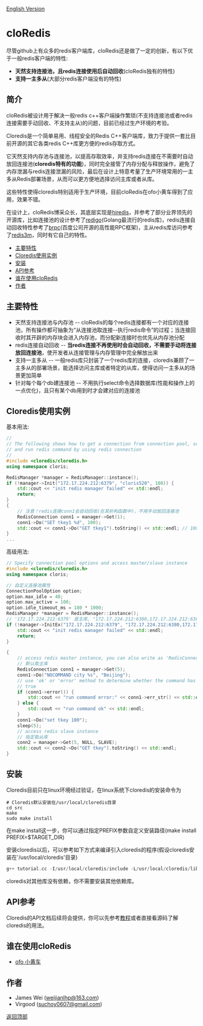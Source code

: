 [English Version](README.md)

cloRedis<div id="top"></div>
====
尽管github上有众多的redis客户端库，cloRedis还是做了一定的创新，有以下优于一般redis客户端的特性:
* **天然支持连接池，且redis连接使用后自动回收**(cloRedis独有的特性)
* **支持一主多从**(大部分redis客户端没有的特性)

## 简介

cloRedis被设计用于解决一般redis c++客户端操作繁琐(不支持连接池或者redis连接需要手动回收、不支持主从)的问题，目前已经过生产环境的考验。


Cloredis是一个简单易用、线程安全的Redis C++客户端库，致力于提供一套比目前开源的其它各类redis C++库更方便的redis存取方式。

它天然支持内存池与连接池，以提高存取效率，并支持redis连接在不需要时自动放回连接池(<strong>cloredis特有的功能</strong>)，同时完全接管了内存分配与释放操作，避免了内存泄漏与redis连接泄漏的风险，最后在设计上特意考量了生产环境常用的一主多从Redis部署场景，从而可以更方便地选择访问主库或者从库。

这些特性使得cloredis特别适用于生产环境，目前cloRedis在ofo小黄车得到了应用，效果不错。

在设计上，cloRedis博采众长，其底层实现是[hiredis](https://github.com/redis/hiredis.git)，并参考了部分业界领先的开源库，比如连接池的设计参考了[redigo](https://github.com/gomodule/redigo.git)(Golang最流行的redis库)，redis连接自动回收特性参考了[brpc](https://github.com/brpc/brpc.git)(百度公司开源的高性能RPC框架)，主从redis库访问参考了[redis3m](https://github.com/luca3m/redis3m.git)，同时有它自己的特性。

* [主要特性](#features)
* [Cloredis使用实例](#usage)
* [安装](#installation)
* [API参考](#reference)
* [谁在使用cloRedis](#users)
* [作者](#authors)

## 主要特性<div id="features"></div>

* 天然支持连接池与内存池 -- cloRedis的每个redis连接都有一个对应的连接池，所有操作都可抽象为“从连接池取连接--执行redis命令”的过程；当连接回收时其开辟的内存块会进入内存池，而分配新连接时也优先从内存池分配 
* redis连接自动回收 -- <strong>当redis连接不再使用时会自动回收，不需要手动将连接放回连接池</strong>，使开发者从连接管理与内存管理中完全解放出来
* 支持一主多从 -- 一般redis库只封装了一个redis库的连接，cloredis兼顾了一主多从的部署场景，能选择访问主库或者特定的从库，使得访问一主多从的场景更加简单 
* 针对每个每个db建连接池 -- 不用执行select命令选择数据库(性能和操作上的一点优化)，且只有某个db用到时才会建对应的连接池 

## Cloredis使用实例<div id="usage"></div>

基本用法:
``` C++
//
// The following shows how to get a connection from connection pool, select specific db 
// and run redis command by using redis connection
//
#include <cloredis/cloredis.h>
using namespace cloris;

RedisManager *manager = RedisManager::instance();
if (!manager->Init("172.17.224.212:6379", "cloris520", 100)) {
    std::cout << "init redis manager failed" << std::endl;
    return;
}
{
    // 注意！redis连接conn1会自动回收(在其析构函数中)，不用手动放回连接池
    RedisConnection conn1 = manager->Get(1); 
    conn1->Do("SET tkey1 %d", 100);
    std::cout << conn1->Do("GET tkey1").toString() << std::endl; // 100
}
...

```
高级用法:
```C++
// Specify connection pool options and access master/slave instance
#include <cloredis/cloredis.h>
using namespace cloris;

// 自定义连接池属性
ConnectionPoolOption option;
option.max_idle = 40;
option.max_active = 100;
option.idle_timeout_ms = 180 * 1000;   
RedisManager *manager = RedisManager::instance();
// '172.17.224.212:6379' 是主库, "172.17.224.212:6380,172.17.224.212:6381" 是从库 
if (!manager->InitEx("172.17.224.212:6379", "172.17.224.212:6380,172.17.224.212:6381", "cloris520", 100, &option)) {
    std::cout << "init redis manager failed" << std::endl;
    return;
}

{
    // access redis master instance, you can also write as 'RedisConnection conn1 = manager->Get(5, NULL, MASTER)'
    // 默认取主库
    RedisConnection conn1 = manager->Get(5);
    conn1->Do("NOCOMMAND city %s", "Beijing");
    // use 'ok' or 'error' method to determine whether the command has run success
    // true
    if (conn1->error()) {
        std::cout << "run command error:" << conn1->err_str() << std::endl;
    } else {
        std::cout << "run command ok" << std::endl;
    }
    conn1->Do("set tkey 100");
    sleep(5);
    // access redis slave instance
    // 指定取从库
    conn2 = manager->Get(5, NULL, SLAVE);
    std::cout << conn2->Do("GET tkey").toString() << std::endl;
}
```

## 安装<div id="installation"></div>
Cloredis目前只在linux环境经过验证，在linux系统下cloredis的安装命令为
``` shell
# Cloredis默认安装在/usr/local/cloredis目录
cd src
make
sudo make install

```
在make install这一步，你可以通过指定PREFIX参数自定义安装路径(make install PREFIX=$TARGET_DIR)

安装cloredis以后，可以参考如下方式来编译引入cloredis的程序(假设cloredis安装在'/usr/local/cloredis'目录)
```C++
g++ tutorial.cc -I/usr/local/cloredis/include -L/usr/local/cloredis/lib/ -lcloredis -o main  -std=c++11 -Wl,-rpath=/usr/local/cloredis/lib
```
cloredis对其他库没有依赖，你不需要安装其他依赖库。

## API参考<div id="reference"></div> 

Cloredis的API文档后续将会提供，你可以先参考[教程](https://github.com/shpilu/cloRedis/blob/master/src/example/tutorial.cc)或者直接看源码了解cloredis的用法。

## 谁在使用cloRedis<div id="users"></div>

* [ofo 小黄车](http://www.ofo.so/#/)

## 作者<div id="authors"></div>

* James Wei (weijianlhp@163.com)   
* Virgood (suchoy0607@gmail.com)

[返回顶部](#top)
